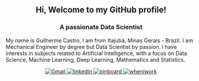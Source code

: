 <h2 align="center">Hi, Welcome to my GitHub profile!</h2>
<h3 align="center">A passionate Data Scientist</h3>
<p> 
My name is Guilherme Castro, I am from Itajubá, Minas Gerais - Brazil. I am Mechanical Engineer by degree but Data Scientist by passion. I have interests in subjects related to Artificial Intelligence, with a focus on Data Science, Machine Learning, Deep Learning, Mathematics and Statistics.
</p>
<p align="center">
  
  <a href='mailto:guilherme.castrorl@gmail.com?subject=MessageTitle&amp;body=Message Content' target="_blank">
    <img alt='Gmail' src='https://img.shields.io/badge/gmail-100000?style=for-the-badge&logo=Gmail&logoColor=FFFFFF&labelColor=A4A6A9&color=F04040'/>
  </a>
  
  <a href='https://www.linkedin.com/in/guilherme-castrorl/' target="_blank">
    <img alt='linkedin' src='https://img.shields.io/badge/linkedin-100000?style=for-the-badge&logo=linkedin&logoColor=FFFFFF&labelColor=A4A6A9&color=407AF7'/>
  </a>

  <a href='https://guicastrorl.github.io/online-cv-pt/' target="_blank">
    <img alt='pinboard' src='https://img.shields.io/badge/curriculum-100000?style=for-the-badge&logo=pinboard&logoColor=FFFFFF&labelColor=A4A6A9&color=E09B4D'/>
  </a>

  <a href='https://guicastrorl.github.io/online-cv-pt/#personal-project' target="_blank">
    <img alt='wheniwork' src='https://img.shields.io/badge/portfolio-100000?style=for-the-badge&logo=wheniwork&logoColor=FFFFFF&labelColor=A4A6A9&color=black'/>
  </a>

</p>


